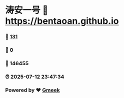 # 涛安一号 :link: https://bentaoan.github.io 
### :page_facing_up: [131](https://bentaoan.github.io/tag.html) 
### :speech_balloon: 0 
### :hibiscus: 146455 
### :alarm_clock: 2025-07-12 23:47:34 
### Powered by :heart: [Gmeek](https://github.com/Meekdai/Gmeek)
